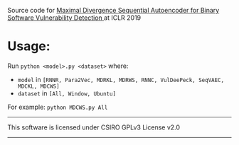 Source code for [Maximal Divergence Sequential Autoencoder for Binary Software Vulnerability Detection ](https://openreview.net/forum?id=ByloIiCqYQ) at ICLR 2019

# Usage:
Run `python <model>.py <dataset>` where:
+ `model` in `[RNNR, Para2Vec, MDRKL, MDRWS, RNNC, VulDeePeck, SeqVAEC, MDCKL, MDCWS]`
+ `dataset` in `[All, Window, Ubuntu]`

For example: `python MDCWS.py All`
___________________________________________________________________
This software is licensed under CSIRO GPLv3 License v2.0
___________________________________________________________________
